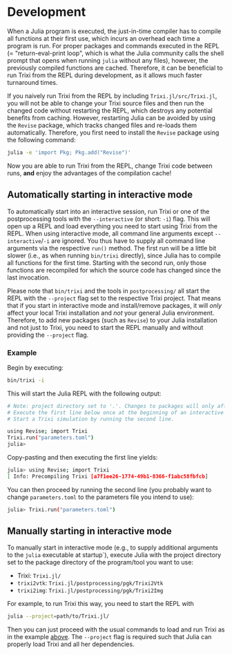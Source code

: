 # Development
When a Julia program is executed, the just-in-time compiler has to compile all
functions at their first use, which incurs an overhead each time a program is
run. For proper packages and commands executed in the REPL (= "return-eval-print
loop", which is what the Julia community calls the shell prompt that opens
when running `julia` without any files), however, the previously compiled
functions are cached. Therefore, it can be beneficial to run Trixi from the REPL
during development, as it allows much faster turnaround times.

If you naively run Trixi from the REPL by including `Trixi.jl/src/Trixi.jl`, you will not be
able to change your Trixi source files and then run the changed code without
restarting the REPL, which destroys any potential benefits from caching.
However, restarting Julia can be avoided by using the `Revise` package, which
tracks changed files and re-loads them automatically. Therefore, you first need
to install the `Revise` package using the following command:

```bash
julia -e 'import Pkg; Pkg.add("Revise")'
```

Now you are able to run Trixi from the REPL, change Trixi code between runs,
**and** enjoy the advantages of the compilation cache!


## Automatically starting in interactive mode
To automatically start into an interactive session, run Trixi or one of the
postprocessing tools with the `--interactive` (or short: `-i`) flag. This will
open up a REPL and load everything you need to start using Trixi from the REPL.
When using interactive mode, all command line arguments except
`--interactive`/`-i` are ignored.  You thus have to supply all command line
arguments via the respective `run()` method. The first run will be a little bit
slower (i.e., as when running `bin/trixi` directly), since Julia has to compile
all functions for the first time. Starting with the second run, only those
functions are recompiled for which the source code has changed since the last
invocation.

Please note that `bin/trixi` and the tools in `postprocessing/` all
start the REPL with the `--project` flag set to the respective Trixi project.
That means that if you start in interactive mode and install/remove packages, it
will *only* affect your local Trixi installation and *not* your general Julia
environment. Therefore, to add new packages (such as `Revise`) to your Julia
installation and not just to Trixi, you need to start the REPL manually and
without providing the `--project` flag.

### Example
Begin by executing:
```bash
bin/trixi -i
```
This will start the Julia REPL with the following output:
```bash
# Note: project directory set to '.'. Changes to packages will only affect current project.
# Execute the first line below once at the beginning of an interactive session.
# Start a Trixi simulation by running the second line.

using Revise; import Trixi
Trixi.run("parameters.toml")
julia>
```
Copy-pasting and then executing the first line yields:
```bash
julia> using Revise; import Trixi
[ Info: Precompiling Trixi [a7f1ee26-1774-49b1-8366-f1abc58fbfcb]

```
You can then proceed by running the second line (you probably want to change
`parameters.toml` to the parameters file you intend to use):
```bash
julia> Trixi.run("parameters.toml")
```


## Manually starting in interactive mode

To manually start in interactive mode (e.g., to supply additional arguments to
the `julia` executable at startup`), execute Julia with the project directory
set to the package directory of the program/tool you want to use:
*   Trixi: `Trixi.jl/`
*   `trixi2vtk`: `Trixi.jl/postprocessing/pgk/Trixi2Vtk`
*   `trixi2img`: `Trixi.jl/postprocessing/pgk/Trixi2Img`

For example, to run Trixi this way, you need to start the REPL with
```bash
julia --project=path/to/Trixi.jl/
```
Then you can just proceed with the usual commands to load and run Trixi as in
the example [above](#example). The `--project` flag is required such that Julia
can properly load Trixi and all her dependencies.

